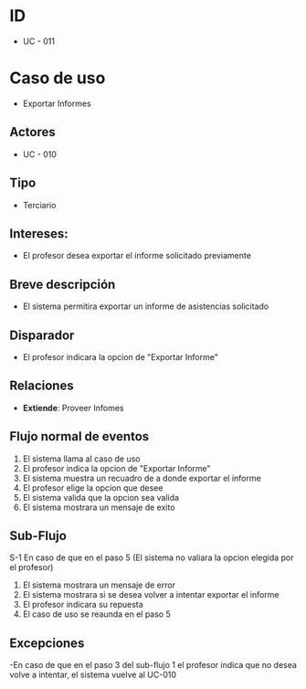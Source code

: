 # ID
- UC - 011
  
# Caso de uso
- Exportar Informes
   
## Actores
- UC - 010
    
## Tipo 
- Terciario
   
## Intereses:
- El profesor desea exportar el informe solicitado previamente 
  
## Breve descripción
- El sistema permitira exportar un informe de asistencias solicitado
  
## Disparador
- El profesor indicara la opcion de "Exportar Informe"
  
## Relaciones
- **Extiende**: Proveer Infomes

## Flujo normal de eventos
1. El sistema llama al caso de uso
2. El profesor indica la opcion de "Exportar Informe"
3. El sistema muestra un recuadro de a donde exportar el informe
4. El profesor elige la opcion que desee
5. El sistema valida que la opcion sea valida
6. El sistema mostrara un mensaje de exito

## Sub-Flujo 
S-1 En caso de que en el paso 5 (El sistema no valiara la opcion elegida por el profesor)
1. El sistema mostrara un mensaje de error
2. El sistema mostrara si se desea volver a intentar exportar el informe 
3. El profesor indicara su repuesta
4. El caso de uso se reaunda en el paso 5

## Excepciones 
-En caso de que en el paso 3 del sub-flujo 1 el profesor indica que no desea volve a intentar, el sistema vuelve al UC-010
